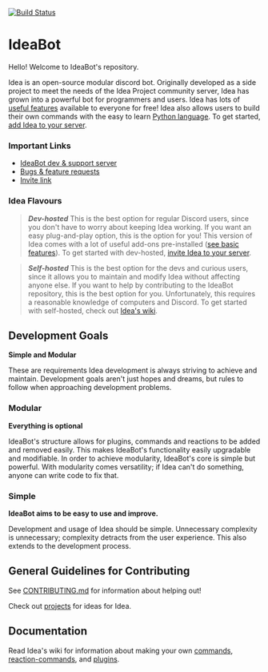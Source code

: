 [![Build Status](https://circleci.com/gh/IdeaBot/IdeaBot/tree/unstable.svg?style=svg)](https://circleci.com/gh/IdeaBot/IdeaBot/tree/unstable)

# IdeaBot #
Hello! Welcome to IdeaBot's repository.

Idea is an open-source modular discord bot.
Originally developed as a side project to meet the needs of the Idea Project community server,
Idea has grown into a powerful bot for programmers and users.
Idea has lots of [useful features](https://github.com/IdeaBot/IdeaBot/wiki/Feature-Overview) available to everyone for free!
Idea also allows users to build their own commands with the easy to learn [Python language](https://www.python.org/).
To get started, [add Idea to your server](https://discordapp.com/oauth2/authorize?client_id=397854238774001673&scope=bot&permissions=268561472).


### Important Links ###

* [IdeaBot dev & support server](https://discord.gg/gwq2vS7)
* [Bugs & feature requests](https://github.com/IdeaBot/IdeaBot/wiki/Feature-Requests)
* [Invite link](https://discordapp.com/oauth2/authorize?client_id=397854238774001673&scope=bot&permissions=268561472)

### Idea Flavours ###

>***Dev-hosted***
This is the best option for regular Discord users, since you don't have to worry about keeping Idea working.
If you want an easy plug-and-play option, this is the option for you!
This version of Idea comes with a lot of useful add-ons pre-installed ([see basic features](https://github.com/IdeaBot/IdeaBot/wiki/Basic-Usage)).
To get started with dev-hosted, [invite Idea to your server](https://discordapp.com/oauth2/authorize?client_id=397854238774001673&scope=bot&permissions=268561472).

>***Self-hosted***
This is the best option for the devs and curious users, since it allows you to maintain and modify Idea without affecting anyone else.
If you want to help by contributing to the IdeaBot repository, this is the best option for you.
Unfortunately, this requires a reasonable knowledge of computers and Discord.
To get started with self-hosted, check out [Idea's wiki](https://github.com/IdeaBot/IdeaBot/wiki).

## Development Goals ##

**Simple and Modular**

These are requirements Idea development is always striving to achieve and maintain.
Development goals aren't just hopes and dreams, but rules to follow when approaching development problems.

### Modular ###
**Everything is optional**

IdeaBot's structure allows for plugins, commands and reactions to be added and removed easily.
This makes IdeaBot's functionality easily upgradable and modifiable.
In order to achieve modularity, IdeaBot's core is simple but powerful.
With modularity comes versatility; if Idea can't do something, anyone can write code to fix that.

### Simple ###
**IdeaBot aims to be easy to use and improve.**

Development and usage of Idea should be simple.
Unnecessary complexity is unnecessary; complexity detracts from the user experience.
This also extends to the development process.

## General Guidelines for Contributing ##
See [CONTRIBUTING.md](./CONTRIBUTING.md) for information about helping out!

Check out [projects](https://github.com/IdeaBot/IdeaBot/projects) for ideas for Idea.

## Documentation ##
Read Idea's wiki for information about making your own [commands](https://github.com/IdeaBot/IdeaBot/wiki/Making-Commands), [reaction-commands](https://github.com/IdeaBot/IdeaBot/wiki/Making-Reaction-based-Commands), and [plugins](https://github.com/IdeaBot/IdeaBot/wiki/Making-Plugins).
